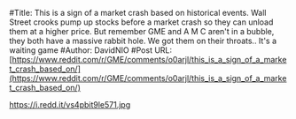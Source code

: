 #Title: This is a sign of a market crash based on historical events. Wall Street crooks pump up stocks before a market crash so they can unload them at a higher price. But remember GME and A M C aren't in a bubble, they both have a massive rabbit hole. We got them on their throats.. It's a waiting game
#Author: DavidNIO
#Post URL: [https://www.reddit.com/r/GME/comments/o0arjl/this_is_a_sign_of_a_market_crash_based_on/](https://www.reddit.com/r/GME/comments/o0arjl/this_is_a_sign_of_a_market_crash_based_on/)


https://i.redd.it/vs4pbit9le571.jpg